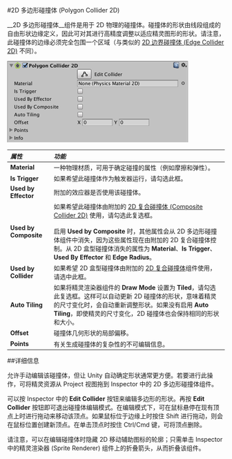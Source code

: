 #2D 多边形碰撞体 (Polygon Collider 2D)

__2D 多边形碰撞体__组件是用于 2D 物理的碰撞体。碰撞体的形状由线段组成的自由形状边缘定义，因此可对其进行高精度调整以适应精灵图形的形状。请注意，此碰撞体的边缘必须完全包围一个区域（与类似的 [2D 边界碰撞体 (Edge Collider 2D)](class-EdgeCollider2D.html) 不同）。

![](../uploads/Main/PolygonCollider2DInspector.png) 

|**_属性_** |**_功能_** |
|:---|:---|
|__Material__ |一种物理材质，可用于确定碰撞的属性（例如摩擦和弹性）。 |
|__Is Trigger__ |如果希望此碰撞体作为触发器运行，请勾选此框。 |
|__Used by Effector__ |附加的效应器是否使用该碰撞体。 |
| __Used by Composite__ | 如果希望此碰撞体由附加的 [2D 复合碰撞体 (Composite Collider 2D)](class-CompositeCollider2D.html) 使用，请勾选此复选框。<br/><br/>启用 __Used by Composite__ 时，其他属性会从 2D 多边形碰撞体组件中消失，因为这些属性现在由附加的 2D 复合碰撞体控制。从 2D 盒型碰撞体消失的属性为 __Material__、__Is Trigger__、__Used By Effector__ 和 __Edge Radius__。 |
|__Used by Collider__ | 如果希望 2D 盒型碰撞体由附加的 [2D 复合碰撞体](../ScriptReference/CompositeCollider2D.html)组件使用，请选中此框。 |
|__Auto Tiling__ | 如果将精灵渲染器组件的 __Draw Mode__ 设置为 __Tiled__，请勾选此复选框。这样可以自动更新 2D 碰撞体的形状，意味着精灵的尺寸变化时，会自动重新调整形状。如果没有启用 __Auto Tiling__，即使精灵的尺寸变化，2D 碰撞体也会保持相同的形状和大小。 |
|__Offset__ |碰撞体几何形状的局部偏移。 |
|__Points__ |有关生成碰撞体的复杂性的不可编辑信息。 |


##详细信息

允许手动编辑该碰撞体，但让 Unity 自动确定形状通常更方便。若要进行此操作，可将精灵资源从 Project 视图拖到 Inspector 中的 2D 多边形碰撞体组件。

可以按 Inspector 中的 __Edit Collider__ 按钮来编辑多边形的形状。再按 __Edit Collider__ 按钮即可退出碰撞体编辑模式。在编辑模式下，可在鼠标悬停在现有顶点上时进行拖动来移动该顶点。如果鼠标位于边缘上时按住 Shift 进行拖动，则会在鼠标位置创建新顶点。在单击顶点时按住 Ctrl/Cmd 键，可将顶点删除。

请注意，可以在编辑碰撞体时隐藏 2D 移动辅助图标的轮廓；只需单击 Inspector 中的精灵渲染器 (Sprite Renderer) 组件上的折叠箭头，从而折叠该组件。
